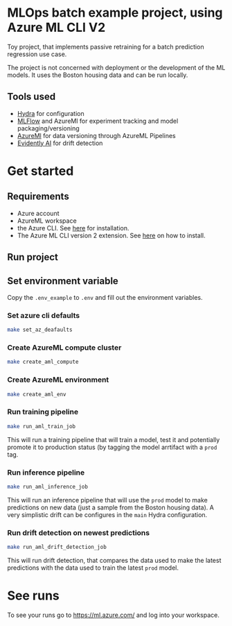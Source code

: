# MLOps batch example project, using Azure ML CLI V2

Toy project, that implements passive retraining for a batch prediction regression use case.

The project is not concerned with deployment or the development of the ML models. 
It uses the Boston housing data and can be run locally.


## Tools used
- [Hydra](https://hydra.cc) for configuration 
- [MLFlow](https://mlflow.org) and AzureMl for experiment tracking and model packaging/versioning
- [AzureMl](https://docs.microsoft.com/en-us/azure/machine-learning/overview-what-is-azure-machine-learn) for data versioning through AzureML Pipelines
- [Evidently AI](https://evidentlyai.com) for drift detection


# Get started

## Requirements
- Azure account
- AzureML workspace
- the Azure CLI. See [here](https://docs.microsoft.com/en-us/cli/azure/install-azure-cli) for installation.
- The Azure ML CLI version 2 extension. See [here](https://docs.microsoft.com/en-us/azure/machine-learning/how-to-configure-cli) on how to install.


## Run project

## Set environment variable 
Copy the `.env_example` to `.env` and fill out the environment variables.

### Set azure cli defaults
```bash
make set_az_deafaults
```

### Create AzureML compute cluster
```bash
make create_aml_compute
```

### Create AzureML environment
```bash
make create_aml_env
```

### Run training pipeline
```bash
make run_aml_train_job
```
This will run a training pipeline that will train a model, test it and potentially promote it to production status (by tagging the model arrtifact with a `prod` tag.

### Run inference pipeline
```bash
make run_aml_inference_job
```
This will run an inference pipeline that will use the `prod` model to make predictions on new data (just a sample from the Boston housing data).
A very simplistic drift can be configures in the `main` Hydra configuration.

### Run drift detection on newest predictions
```bash
make run_aml_drift_detection_job
```
This will run drift detection, that compares the data used to make the latest predictions with the data used to train the latest `prod` model.

# See runs
To see your runs go to https://ml.azure.com/ and log into your workspace.



